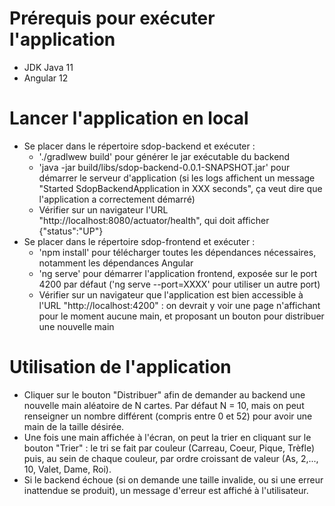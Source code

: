 # Prérequis pour exécuter l'application
- JDK Java 11
- Angular 12

# Lancer l'application en local
* Se placer dans le répertoire sdop-backend et exécuter :
	* './gradlwew build' pour générer le jar exécutable du backend
	* 'java -jar build/libs/sdop-backend-0.0.1-SNAPSHOT.jar' pour démarrer le serveur d'application (si les logs affichent un message "Started SdopBackendApplication in XXX seconds", ça veut dire que l'application a correctement démarré)
	* Vérifier sur un navigateur l'URL "http://localhost:8080/actuator/health", qui doit afficher {"status":"UP"}
* Se placer dans le répertoire sdop-frontend et exécuter :
	* 'npm install' pour télécharger toutes les dépendances nécessaires, notamment les dépendances Angular
	* 'ng serve' pour démarrer l'application frontend, exposée sur le port 4200 par défaut ('ng serve --port=XXXX' pour utiliser un autre port)
	* Vérifier sur un navigateur que l'application est bien accessible à l'URL "http://localhost:4200" : on devrait y voir une page n'affichant pour le moment aucune main, et proposant un bouton pour distribuer une nouvelle main


# Utilisation de l'application
* Cliquer sur le bouton "Distribuer" afin de demander au backend une nouvelle main aléatoire de N cartes. Par défaut N = 10, mais on peut renseigner un nombre différent (compris entre 0 et 52) pour avoir une main de la taille désirée.
* Une fois une main affichée à l'écran, on peut la trier en cliquant sur le bouton "Trier" : le tri se fait par couleur (Carreau, Coeur, Pique, Trèfle) puis, au sein de chaque couleur, par ordre croissant de valeur (As, 2,..., 10, Valet, Dame, Roi).
* Si le backend échoue (si on demande une taille invalide, ou si une erreur inattendue se produit), un message d'erreur est affiché à l'utilisateur.
